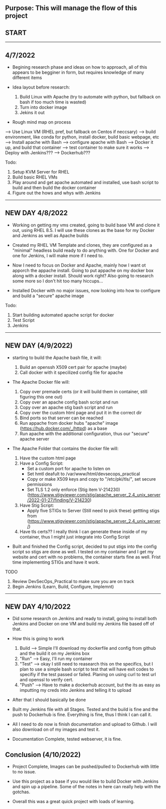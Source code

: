 ## Purpose: This will manage the flow of this project


## START

---

## 4/7/2022

- Begining research phase and ideas on how to approach, all of this appears to be begginer in form, but requires knowledge of many different items

- Idea layout before research:
  1. Build Linux with Apache (try to automate with python, but fallback on bash if too much time is wasted)
  2. Turn into docker image
  3. Jekins it out

- Rough mind map on process

--> Use Linux VM (RHEL pref, but fallback on Centos if neccsary) --> build environment, like conda for python, install docker, build basic webpage, etc --> Install apache with Bash --> configure apache with Bash --> Docker it up, and build that container --> test container to make sure it works --> Deploy with Jenkins??? --> Dockerhub???


Todo:

1. Setup KVM Server for RHEL
2. Build basic RHEL VMs
3. Play around and get apache automated and installed, use bash script to build and then build the docker container 
4. Figure out the hows and whys with Jenkins

---

## NEW DAY 4/8/2022

- Working on getting my vms created, going to build base VM and clone it out, using RHEL 8.5. I will use these clones as the base for my Docker and Jenkins as well as Apache builds

- Created my RHEL VM Template and clones, they are configured as a "minimal" headless build ready to do anything with. One for Docker and one for Jenkins, I will make more if I need to.

- Now I need to focus on Docker and Apache, mainly how I want ot apporch the appache install. Going to put appache on my docker box along with a docker install. Should work right? Also going to research some more so I don't hit too many hiccups...

- Installed Docker with no major issues, now looking into how to configure and build a "secure" apache image


Todo:

1. Start building automated apache script for docker
2. Test Script
3. Jenkins

---

## NEW DAY (4/9/2022)

- starting to build the Apache bash file, it will:
  1. Build an openssh X509 cert pair for apache (maybe)
  2. Call docker with it specilized config file for apache

- The Apache Docker file will:
  1. Copy over premade certs (or it will build them in container, still figuring this one out)
  2. Copy over an apache config bash script and run
  3. Copy over an apache stig bash script and run
  4. Copy over the custom html page and put it in the correct dir
  5. Bind ports so that server can be reached
  6. Run appache from docker hubs "apache" image (https://hub.docker.com/_/httpd) as a base
  7. Run apache with the additional configuration, thus our "secure" apache server

- The Apache Folder that contains the docker file will:
  1. Have the custom html page
  2. Have a Config Script:
      - Set a custom port for apache to listen on
      - Set hmtl deafult to /var/www/html/devsecops_practical
      - Copy or make X509 keys and copy to "/etc/pki/tls/", set secure permissions
      - Set TLS 1.2 only enforce (Stig item V-214230) (https://www.stigviewer.com/stig/apache_server_2.4_unix_server/2022-01-27/finding/V-214230)
  3. Have Stig Script:
      - Apply five STIGs to Server (Still need to pick these) gettting stigs from (https://www.stigviewer.com/stig/apache_server_2.4_unix_server/)
  4. Have tls certs?? I really think I can generate these inside of my container, thus I might just integrate into Config Script

- Built and finished the Config script, decided to put stigs into the config script so stigs are done as well. I tested on my container and I get my website and cert with no problems, the container starts fine as well. Frist time implementing STIGs and have it work.

TODO

1. Review DevSecOps_Practical to make sure you are on track
2. Begin Jenkins (Learn, Build, Configure, Implemnt)

---

## NEW DAY 4/10/2022

- Did some research on Jenkins and ready to install, going to install both Jenkins and Docker on one VM and build my Jenkins file based off of that.

- How this is going to work
  1. Build --> Simple I'll download my dockerfile and config from github and the build it on my Jenkins box
  2. "Run" --> Easy, I'll run my container
  3. "Test" --> okay I still need to reasearch this on the specifics, but I plan to use a simple bash script to test that will have exit codes to specifiy if the test passed or failed. Planing on using curl to test url and openssl to verify cert.
  4. "Push" --> Have to make a dockerhub account, but the its as easy as imputting my creds into Jenkins and telling it to upload

- After that I should basically be done

- Built my Jenkins file with all Stages. Tested and the build is fine and the push to Dockerhub is fine. Everything is fine, thus I think I can call it.

- All I need to do now is finish documentation and upload to Github. I will also download on of my images and test it.

- Documentation Complete, tested webserver, it is fine.

## Conclusion (4/10/2022)

- Project Complete, Images can be pushed/pulled to Dockerhub with little to no issue. 

- Use this project as a base if you would like to build Docker with Jenkins and spin up a pipeline. Some of the notes in here can really help with the gotchas.

- Overall this was a great quick project with loads of learning. 

